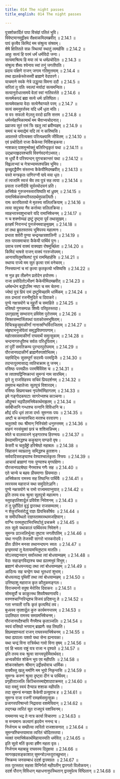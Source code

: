 ```yaml
---
title: 014 The night passes
title_english: 014 The night passes

---
```

<div class="audioEmbed"  caption="श्रीराम-हरिसीताराममूर्ति-घनपाठिभ्यां वचनम्" src="https://archive.org/download/Ramayana-recitation-Sriram-harisItArAmamUrti-Ghanapaati-v2/Kanda_2/Kanda_2_AYK-014-Ramyanayanaya_Sumanthra_Preshanam.mp3"></div>

  
पुत्रशोकार्दितं पापा विसंज्ञं पतितं भुवि।  
विवेष्टमानमुद्वीक्ष्य सैक्ष्वाकमिदमब्रवीत् ॥ 2.14.1 ॥   
पापं कृत्वैव किमिदं मम संश्रुत्य संश्रवम्।  
शेषे क्षितितले सन्नः स्थित्यां स्थातुं त्वमर्हसि ॥ 2.14.2 ॥   
आहुः सत्यं हि परमं धर्मं धर्मविदो जनाः।  
सत्यमाश्रित्य हि मया त्वं च धर्मप्रचोदितः ॥ 2.14.3 ॥   
संश्रुत्य शैब्यः श्येनाय स्वां तनुं जगतीपतिः।  
प्रदाय पक्षिणे राजन् जगाम गतिमुत्तमाम् ॥ 2.14.4 ॥   
तथा ह्यलर्कस्तेजस्वी ब्राह्मणे वेदपारगे।  
याचमाने स्वके नेत्रे उद्धृत्या विमना ददौ ॥ 2.14.5 ॥   
सरितां तु पतिः स्वल्पां मर्यादां सत्यमन्वितः।  
सत्यानुरोधात्समये वेलां स्वां नातिवर्त्तते ॥ 2.14.6 ॥   
सत्यमेकपदं ब्रह्म सत्ये धर्मः प्रतिष्ठितः।  
सत्यमेवाक्षया वेदाः सत्येनैवाप्यते परम् ॥ 2.14.7 ॥   
सत्यं समनुवर्त्तस्व यदि धर्मे धृता मतिः।  
स वरः सफलो मेऽस्तु वरदो ह्यसि सत्तम ॥ 2.14.8 ॥   
धर्मस्येहाभिकामार्थं मम चैवाभ्यचोदनात्।  
प्रव्राजय सुतं रामं त्रिः खलु त्वां ब्रवीम्यहम् ॥ 2.14.9 ॥   
समयं च ममाद्येमं यदि त्वं न करिष्यसि।  
अग्रतस्ते परित्यक्ता परित्यक्ष्यामि जीवितम् ॥ 2.14.10 ॥   
एवं प्रचोदितो राजा कैकेय्या निर्विशङ्कया।  
नाशकत् पाशमुन्मोक्तुं बलिरिन्द्रकृतं यथा ॥ 2.14.11 ॥   
उद्भ्रान्तहृदयश्चापि विवर्णवदनोऽभवत्।  
स धुर्यो वै परिस्पन्दन् युगचक्रान्तरं यथा ॥ 2.14.12 ॥   
विह्वलाभ्यां च नेत्राभ्यामपश्यन्निव भूमिपः।  
कृच्छ्राद्धैर्येण संस्तभ्य कैकेयीमिदमब्रवीत् ॥ 2.14.13 ॥   
यस्ते मन्त्रकृतः पाणिरग्नौ पापे मया धृतः।  
तं त्यजामि स्वजं चैव तव पुत्रं सह त्वया ॥ 2.14.14 ॥   
प्रयाता रजनीदेवि सूर्यस्योदयनं प्रति।  
अभिषेकं गुरुजनस्त्वरयिष्यति मां ध्रुवम् ॥ 2.14.15 ॥   
रामाभिषेकसम्भारैस्तदर्थमुपकल्पितैः।  
रामः कारयितव्यो मे मृतस्य सलिलक्रियाम् ॥ 2.14.16 ॥   
त्वया सपुत्रया नैव कर्त्तव्या सलिलक्रिया।  
व्याहन्तास्यशुभाचारे यदि रामाभिषेचनम् ॥ 2.14.17 ॥   
न च शक्नोम्यहं द्रष्टुं दृष्ट्वा पूर्वं तथासुखम्।  
हतहर्षं निरानन्दं पुनर्जनमवाङ्मुखम् ॥ 2.14.18 ॥   
तां तथा ब्रुवतस्तस्य भूमिपस्य महात्मनः।  
प्रभाता शर्वरी पुण्या चन्द्रनक्षत्रशालिनी ॥ 2.14.19 ॥   
ततः पापसमाचारा कैकेयी पार्थिवं पुनः।  
उवाच परुषं वाक्यं वाक्यज्ञा रोषमूर्च्छिता ॥ 2.14.20 ॥   
किमिदं भाषसे राजन् वाक्यं गररुजोपमम्।  
आनाययितुमक्लिष्टं पुत्रं राममिहार्हसि ॥ 2.14.21 ॥   
स्थाप्य राज्ये मम सुतं कृत्वा रामं वनेचरम्।  
निस्सपत्नां च मां कृत्वा कृतकृत्यो भविष्यसि ॥ 2.14.22 ॥   
स नुन्न इव तीक्ष्णेन प्रतोदेन हयोत्तमः।  
राजा प्रयोदितोऽभीक्ष्णं कैकेयीमिदमब्रवीत् ॥ 2.14.23 ॥   
धर्मबन्धेन बद्धोऽस्मि नष्टा च मम चेतना।  
ज्येष्ठं पुत्रं प्रियं रामं द्रष्टुमिच्छामि धार्मिकम् ॥ 2.14.24 ॥   
ततः प्रभातां रजनीमुदिते च दिवाकरे।  
पुण्ये नक्षत्रयोगे च मुहूर्त्ते च समाहिते ॥ 2.14.25 ॥   
वसिष्ठो गुणसम्पन्नः शिष्यैः परिवृतस्तदा।  
उपगृह्याशु सम्भारान् प्रविवेश पुरोत्तमम् ॥ 2.14.26 ॥   
सिक्तसम्मार्जितपथां पताकोत्तमभूषिताम्।  
विचित्रकुसुमाकीर्णां नानास्रग्भिर्विराजिताम् ॥ 2.14.27 ॥   
संहृष्टमनुजोपेतां समृद्धविपणापणाम्।  
महोत्सवसमाकीर्णां राघवार्थे समुत्सुकाम् ॥ 2.14.28 ॥   
चन्दनागरुधूपैश्च सर्वतः परिधूपिताम्।  
तां पुरीं समतिक्रम्य पुरन्दरपुरोपमाम् ॥ 2.14.29 ॥   
पौरजानपदाकीर्णं ब्राह्मणैरुपशोभितम्।  
यज्ञविद्भिः सुसम्पूर्णं सदस्यैः परमद्विजैः ॥ 2.14.30 ॥   
तदन्तःपुरमासाद्य व्यतिचक्राम तु जनम्।  
वसिष्ठः परमप्रीतः परमर्षिर्विवेश च ॥ 2.14.31 ॥   
स त्वपश्यद्विनिष्क्रान्तं सुमन्त्रं नाम सारथिम्।  
द्वारे तु राजसिंहस्य सचिवं प्रियदर्शनम् ॥ 2.14.32 ॥   
तमुवाच महातेजाः सूतपुत्रं विशारदम्।  
वसिष्ठः क्षिप्रमाचक्ष्व नृपतेर्मामिहागतम् ॥ 2.14.33 ॥   
इमे गङ्गोदकघटाः सागरेभ्यश्च काञ्चनाः।  
औदुम्बरं भद्रपीठमभिषेकार्थमाहृतम् ॥ 2.14.34 ॥   
सर्वबीजानि गन्धाश्च रत्नानि विविधानि च।  
क्षौद्रं दधि धृतं लाजा दर्भाः सुमनसः पयः ॥ 2.14.35 ॥   
अष्टौ च कन्यारुचिरा मत्तश्च वरवारणः।  
चतुरश्वो रथः श्रीमान् निस्त्रिंशो धनुरुत्तमम् ॥ 2.14.36 ॥   
वाहनं नरसंयुक्तं छत्रं च शशिसन्निभम्।  
श्वेते च वालव्यजने भृङ्गारश्च हिरण्मयः ॥ 2.14.37 ॥   
हेमदामपिनद्धश्च ककुद्मान् पाण्डरो वृषः।  
केसरी च चतुर्दंष्ट्रो हरिश्रेष्ठो महाबलः ॥ 2.14.38 ॥   
सिंहासनं व्याघ्रतनुः समिद्धश्च हुताशनः।  
सर्ववादित्रसङ्घाश्च वेश्याश्चालंकृताः स्त्रियः ॥ 2.14.39 ॥   
आचार्या ब्राह्मणां गावः पुण्याश्च मृगपक्षिणः।  
पौरजानपदश्रेष्ठा नैगमाश्च गणैः सह ॥ 2.14.40 ॥   
एते चान्ये च बहवः प्रीयमाणाः प्रियम्वदाः।  
अभिषेकाय रामस्य सह तिष्ठन्ति पार्थिवैः ॥ 2.14.41 ॥   
त्वरयस्व महाराजं यथा समुदितेऽहनि।  
पुण्ये नक्षत्रयोगे च रामो राज्यमवाप्नुयात् ॥ 2.14.42 ॥   
इति तस्य वचः श्रुत्वा सूतपूत्रो महात्मनः।  
स्तुवन्नृपतिशार्दूलं प्रविवेश निवेशनम् ॥ 2.14.43 ॥   
तं तु पूर्वोदितं वृद्धं द्वारस्था राजसम्मतम्।  
न शेकुरभिसंरोद्धुं राज्ञः प्रियचिकीर्षवः ॥ 2.14.44 ॥   
स समीपस्थितो राज्ञस्तामवस्थामजज्ञिवान्।  
वाग्भिः परमतुष्टाभिरभिष्टोतुं प्रचक्रमे ॥ 2.14.45 ॥   
ततः सूतो यथाकालं पार्थिवस्य निवेशने।  
सुमन्त्रः प्राञ्जलिर्भूत्वा तुष्टाव जगतीपतिम् ॥ 2.14.46 ॥   
यथा नन्दति तेजस्वी सागरो भास्करोदये।  
प्रीतः प्रीतेन मनसा तथानन्दघनः स्वतः ॥ 2.14.47 ॥   
इन्द्रमस्यां तु वेलायामभितुष्टाव मातलिः।  
सोऽजयद्दानवान् सर्वांस्तथा त्वां बोधयाम्यहम् ॥ 2.14.48 ॥   
वेदाः सहाङ्गविद्याश्च यथा ह्यात्मभुवं विभुम्।  
ब्रह्माणं बोधयन्त्यद्य तथा त्वां बोधयाम्यहम् ॥ 2.14.49 ॥   
आदित्यः सह चन्द्रेण यथा भूतधरां शुभाम्।  
बोधयत्यद्य पृथिवीं तथा त्वां बोधयाम्यहम् ॥ 2.14.50 ॥   
उत्तिष्ठाशु महाराज कृत कौतुकमङ्गलः।  
विराजमानो वपुषा मेरोरिव दिवाकरः ॥ 2.14.51 ॥   
सोमसूर्यौ च काकुत्स्थ शिववैश्रवणावपि।  
वरुणश्चाग्निरिन्द्रश्च विजयं प्रदिशन्तु ते ॥ 2.14.52 ॥   
गता भगवती रात्रिः कृतं कृत्यमिदं तव।  
बुध्यस्व नृपशार्दूल कुरु कार्यमनन्तरम् ॥ 2.14.53 ॥   
उदतिष्ठत रामस्य समग्रमभिषेचनम्।  
पौरजानपदैश्चापि नैगमैश्च कृताञ्जलिः ॥ 2.14.54 ॥   
स्वयं वसिष्ठो भगवान् ब्राह्मणैः सह तिष्ठति।  
क्षिप्रमाज्ञाप्यतां राजन् राघवस्याभिषेचनम् ॥ 2.14.55 ॥   
यथा ह्यपालाः पशवो यथा सेना ह्यनायका।  
यथा चन्द्रं विना रात्रिर्यथा गावो विना वृषम् ॥ 2.14.56 ॥   
एवं हि भवता राष्ट्रं यत्र राजा न दृश्यते ॥ 2.14.57 ॥   
इति तस्य वचः श्रुत्वा सान्त्वपूर्वमिवार्थवत्।  
अभ्यकीर्यत शोकेन भूय एव महीपतिः ॥ 2.14.58 ॥   
शोकरक्तेक्षणः श्रीमान् उद्वीक्ष्योवाच धार्मिकः।  
वाक्यैस्तु खलु मर्माणि मम भूयो निकृन्तसि ॥ 2.14.59 ॥   
सुमन्त्रः करुणं श्रुत्वा दृष्ट्वा दीनं च पार्थिवम्।  
प्रगृहीताञ्जलिः किञ्चित्तस्माद्देशादपाक्रमत् ॥ 2.14.60 ॥   
यदा वक्तुं स्वयं दैन्यान्न शशाक महीपतिः।  
तदा सुमन्त्रं मन्त्रज्ञा कैकेयी प्रत्युवाच ह ॥ 2.14.61 ॥   
सुमन्त्र राजा रजनीं रामहर्षसमुत्सुकः।  
प्रजागरपरिश्रान्तो निद्रावया वशमेयिवान् ॥ 2.14.62 ॥   
तद्गच्छ त्वरितं सूत राजपुत्रं यशस्विनम्।  
राममानय भद्र ते नात्र कार्या विचारणा ॥ 2.14.63 ॥   
स मन्यमानः कल्याणं हृदयेन ननन्द च।  
निर्जगाम च सम्प्रीत्या त्वरितो राजशासनात् ॥ 2.14.64 ॥   
सुमन्त्रश्चिन्तयामास त्वरितं चोदितस्तया।  
व्यक्तं रामाभिषेकार्थमिहायास्यति धर्मवित् ॥ 2.14.65 ॥   
इति सूतो मतिं कृत्वा हर्षेण महता वृतः।  
निर्जगाम महाबाहू राघवस्य दिदृक्षया ॥ 2.14.66 ॥   
सागरह्रदसङ्काशात् सुमन्त्रोऽन्तःपुराच्छुभात्।  
निष्क्रम्य जनसम्बाधं ददर्श द्वारमग्रतः ॥ 2.14.67 ॥   
ततः पुरस्तात् सहसा विनिर्गतो महीपतीन् द्वारगतो विलोकयन्।  
ददर्श पौरान् विविधान् महाधनानुपस्थितान् द्वारमुपेत्य विष्ठितान् ॥ 2.14.68 ॥   